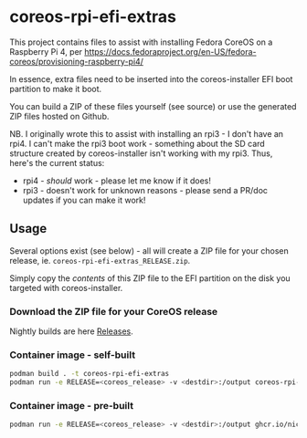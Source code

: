 # coreos-rpi-efi-extras
This project contains files to assist with installing Fedora CoreOS on a Raspberry Pi 4, per https://docs.fedoraproject.org/en-US/fedora-coreos/provisioning-raspberry-pi4/

In essence, extra files need to be inserted into the coreos-installer EFI boot partition to make it boot.

You can build a ZIP of these files yourself (see source) or use the generated ZIP files hosted on Github.

NB. I originally wrote this to assist with installing an rpi3 - I don't have an rpi4.  I can't make the rpi3 boot work - something about the SD card structure created by coreos-installer isn't working with my rpi3.  Thus, here's the current status:
  * rpi4 - *should* work - please let me know if it does!
  * rpi3 - doesn't work for unknown reasons - please send a PR/doc updates if you can make it work!

## Usage
Several options exist (see below) - all will create a ZIP file for your chosen release, ie. `coreos-rpi-efi-extras_RELEASE.zip`.

Simply copy the *contents* of this ZIP file to the EFI partition on the disk you targeted with coreos-installer.

### Download the ZIP file for your CoreOS release
Nightly builds are here [Releases](https://github.com/nickcmaynard/coreos-rpi-efi-extras/releases).

### Container image - self-built
```sh
podman build . -t coreos-rpi-efi-extras
podman run -e RELEASE=<coreos_release> -v <destdir>:/output coreos-rpi-efi-extras
```

### Container image - pre-built
```sh
podman run -e RELEASE=<coreos_release> -v <destdir>:/output ghcr.io/nickcmaynard/coreos-rpi-efi-extras
```
